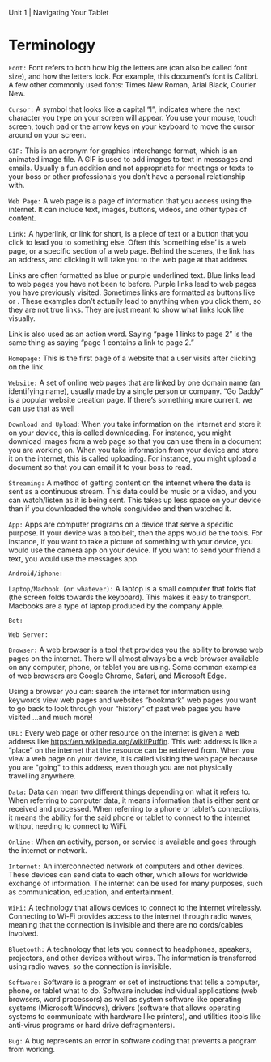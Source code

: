 Unit 1 | Navigating Your Tablet

# Terminology

`Font:` Font refers to both how big the letters are (can also be called font size), and how the letters look. For example, this document’s font is Calibri. A few other commonly used fonts: Times New Roman, Arial Black, Courier New.

`Cursor:`
A symbol that looks like a capital “I”, indicates where the next character you type on your screen will appear. You use your mouse, touch screen, touch pad or the arrow keys on your keyboard to move the cursor around on your screen.

`GIF:` This is an acronym for graphics interchange format, which is an animated image file. A GIF is used to add images to text in messages and emails. Usually a fun addition and not appropriate for meetings or texts to your boss or other professionals you don’t have a personal relationship with.

`Web Page:` A web page is a page of information that you access using the internet. It can include text, images, buttons, videos, and other types of content.

`Link:` A hyperlink, or link for short, is a piece of text or a button that you click to lead you to something else. Often this ‘something else’ is a web page, or a specific section of a web page. Behind the scenes, the link has an address, and clicking it will take you to the web page at that address.

Links are often formatted as blue or purple underlined text. Blue links lead to web pages you have not been to before. Purple links lead to web pages you have previously visited. Sometimes links are formatted as buttons like or . These examples don’t actually lead to anything when you click them, so they are not true links. They are just meant to show what links look like visually.

Link is also used as an action word. Saying “page 1 links to page 2” is the same thing as saying “page 1 contains a link to page 2.”

`Homepage:` This is the first page of a website that a user visits after clicking on the link.

`Website:` A set of online web pages that are linked by one domain name (an identifying name), usually made by a single person or company. “Go Daddy” is a popular website creation page. If there’s something more current, we can use that as well

`Download and Upload`:
When you take information on the internet and store it on your device, this is called downloading. For instance, you might download images from a web page so that you can use them in a document you are working on. When you take information from your device and store it on the internet, this is called uploading. For instance, you might upload a document so that you can email it to your boss to read.

`Streaming:`
A method of getting content on the internet where the data is sent as a continuous stream. This data could be music or a video, and you can watch/listen as it is being sent. This takes up less space on your device than if you downloaded the whole song/video and then watched it.

`App:`
Apps are computer programs on a device that serve a specific purpose. If your device was a toolbelt, then the apps would be the tools. For instance, if you want to take a picture of something with your device, you would use the camera app on your device. If you want to send your friend a text, you would use the messages app.

`Android/iphone:`

`Laptop/Macbook (or whatever):` A laptop is a small computer that folds flat (the screen folds towards the keyboard). This makes it easy to transport. Macbooks are a type of laptop produced by the company Apple.

`Bot:`

`Web Server:`

`Browser:` A web browser is a tool that provides you the ability to browse web pages on the internet. There will almost always be a web browser available on any computer, phone, or tablet you are using. Some common examples of web browsers are Google Chrome, Safari, and Microsoft Edge.

Using a browser you can:
search the internet for information using keywords
view web pages and websites
“bookmark” web pages you want to go back to
look through your “history” of past web pages you have visited
…and much more!

`URL:` Every web page or other resource on the internet is given a web address like https://en.wikipedia.org/wiki/Puffin. This web address is like a “place” on the internet that the resource can be retrieved from. When you view a web page on your device, it is called visiting the web page because you are "going" to this address, even though you are not physically travelling anywhere.

`Data:` Data can mean two different things depending on what it refers to. When referring to computer data, it means information that is either sent or received and processed. When referring to a phone or tablet’s connections, it means the ability for the said phone or tablet to connect to the internet without needing to connect to WiFi.

`Online:` When an activity, person, or service is available and goes through the internet or network.

`Internet:` An interconnected network of computers and other devices. These devices can send data to each other, which allows for worldwide exchange of information. The internet can be used for many purposes, such as communication, education, and entertainment.

`WiFi:` A technology that allows devices to connect to the internet wirelessly. Connecting to Wi-Fi provides access to the internet through radio waves, meaning that the connection is invisible and there are no cords/cables involved.

`Bluetooth:` A technology that lets you connect to headphones, speakers, projectors, and other devices without wires. The information is transferred using radio waves, so the connection is invisible.

`Software:` Software is a program or set of instructions that tells a computer, phone, or tablet what to do. Software includes individual applications (web browsers, word processors) as well as system software like operating systems (Microsoft Windows), drivers (software that allows operating systems to communicate with hardware like printers), and utilities (tools like anti-virus programs or hard drive defragmenters).

`Bug:` A bug represents an error in software coding that prevents a program from working.
